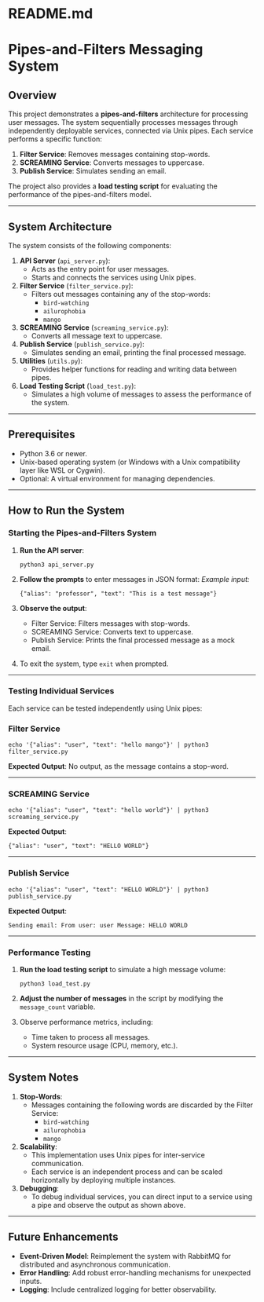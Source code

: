 # README.md

# Pipes-and-Filters Messaging System

## Overview

This project demonstrates a **pipes-and-filters** architecture for processing user messages. The system sequentially processes messages through independently deployable services, connected via Unix pipes. Each service performs a specific function:

1. **Filter Service**: Removes messages containing stop-words.
2. **SCREAMING Service**: Converts messages to uppercase.
3. **Publish Service**: Simulates sending an email.

The project also provides a **load testing script** for evaluating the performance of the pipes-and-filters model.

---

## System Architecture

The system consists of the following components:

1. **API Server** (`api_server.py`):
    - Acts as the entry point for user messages.
    - Starts and connects the services using Unix pipes.
2. **Filter Service** (`filter_service.py`):
    - Filters out messages containing any of the stop-words:
        - `bird-watching`
        - `ailurophobia`
        - `mango`
3. **SCREAMING Service** (`screaming_service.py`):
    - Converts all message text to uppercase.
4. **Publish Service** (`publish_service.py`):
    - Simulates sending an email, printing the final processed message.
5. **Utilities** (`utils.py`):
    - Provides helper functions for reading and writing data between pipes.
6. **Load Testing Script** (`load_test.py`):
    - Simulates a high volume of messages to assess the performance of the system.

---

## Prerequisites

- Python 3.6 or newer.
- Unix-based operating system (or Windows with a Unix compatibility layer like WSL or Cygwin).
- Optional: A virtual environment for managing dependencies.

---

## How to Run the System

### **Starting the Pipes-and-Filters System**

1. **Run the API server**:
    
    `python3 api_server.py`
    
2. **Follow the prompts** to enter messages in JSON format:
*Example input:*
    
    `{"alias": "professor", "text": "This is a test message"}`
    
3. **Observe the output**:
    - Filter Service: Filters messages with stop-words.
    - SCREAMING Service: Converts text to uppercase.
    - Publish Service: Prints the final processed message as a mock email.
4. To exit the system, type `exit` when prompted.

---

### **Testing Individual Services**

Each service can be tested independently using Unix pipes:

### **Filter Service**

`echo '{"alias": "user", "text": "hello mango"}' | python3 filter_service.py`

**Expected Output**: No output, as the message contains a stop-word.

---

### **SCREAMING Service**

`echo '{"alias": "user", "text": "hello world"}' | python3 screaming_service.py`

**Expected Output**:

`{"alias": "user", "text": "HELLO WORLD"}`

---

### **Publish Service**

`echo '{"alias": "user", "text": "HELLO WORLD"}' | python3 publish_service.py`

**Expected Output**:

`Sending email:
From user: user
Message: HELLO WORLD`

---

### **Performance Testing**

1. **Run the load testing script** to simulate a high message volume:
    
    `python3 load_test.py`
    
2. **Adjust the number of messages** in the script by modifying the `message_count` variable.
3. Observe performance metrics, including:
    - Time taken to process all messages.
    - System resource usage (CPU, memory, etc.).

---

## System Notes

1. **Stop-Words**:
    - Messages containing the following words are discarded by the Filter Service:
        - `bird-watching`
        - `ailurophobia`
        - `mango`
2. **Scalability**:
    - This implementation uses Unix pipes for inter-service communication.
    - Each service is an independent process and can be scaled horizontally by deploying multiple instances.
3. **Debugging**:
    - To debug individual services, you can direct input to a service using a pipe and observe the output as shown above.

---

## Future Enhancements

- **Event-Driven Model**: Reimplement the system with RabbitMQ for distributed and asynchronous communication.
- **Error Handling**: Add robust error-handling mechanisms for unexpected inputs.
- **Logging**: Include centralized logging for better observability.
